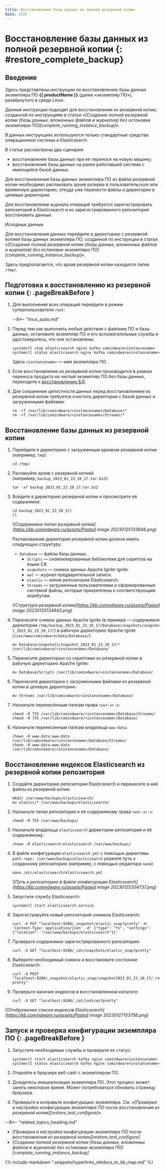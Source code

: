 ```yaml
---
title: Восстановление базы данных из полной резервной копии
kbId: 2335
---
```


# Восстановление базы данных из полной резервной копии {: #restore_complete_backup}

## Введение

Здесь представлены инструкции по восстановлению базы данных экземпляра ПО **{{ productName }}** (далее «экземпляр ПО»), развёрнутого в среде Linux.

Данные инструкции подходят для восстановления из резервной копии, созданной по инструкциям в статье *«[Создание полной резервной копии (базы данных, вложенных файлов и журналов) без остановки экземпляра ПО][complete_running_instance_backup]»*.

В данных инструкциях используются только стандартные средства операционной системы и Elasticsearch.

В статье рассмотрены два сценария:

- восстановление базы данных при её переносе на новую машину;
- восстановление базы данных на ранее работавшей системе c имеющейся базой данных.

Для восстановления базы данных экземпляра ПО из файла резервной копии необходимо распаковать архив резерва в пользовательскую или временную директорию, откуда уже перенести файлы и директории в целевые директории.

Для восстановления журнала операций требуется зарегистрировать репозиторий в Elasticsearch и из зарегистрированного репозитория восстановить данные.

Исходные данные

Для восстановления данных перейдите в директорию с резервной копией базы данных экземпляра ПО, созданной по инструкции в статье *«[Создание полной резервной копии (базы данных, вложенных файлов и журналов) без остановки экземпляра ПО][complete_running_instance_backup]»*.

Здесь предполагается, что архив резервной копии находится папке `/tmp/`.

## Подготовка к восстановлению из резервной копии {: .pageBreakBefore }

1. Для выполнения всех операций перейдите в режим суперпользователя `root`:

    --8<-- "linux_sudo.md"

2. Перед тем как выполнять любые действия с файлами ПО и базы данных, остановите экземпляр ПО и его вспомогательные службы и удостоверьтесь, что они остановлены:

    ```
    systemctl stop elasticsearch nginx kafka comindware<instancename>
    systemctl status elasticsearch nginx kafka comindware<instancename>
    ```

    Здесь `<instancename>` — имя экземпляра ПО.

3. Если восстановление из резервной копии производится в рамках переноса продукта на чистый экземпляр ПО без базы данных, переходите к [восстановлению БД](#восстановление-базы-данных-из-резервной-копии).
4. Для сохранения целостности данных перед восстановлением из резервной копии требуется очистить директории c базой данных и загруженными файлами:

    ```
    rm -rf /var/lib/comindware/<instancename>/Database/*
    rm -rf /var/lib/comindware/<instancename>/Streams/*
    ```

## Восстановление базы данных из резервной копии

1. Перейдите в директорию с загруженным архивом резервной копии (например, `tmp`):

    ```
    cd /tmp/
    ```

2. Распакуйте архив с резервной копией (например, `backup_2023_01_23_10_17.tar.bz2`):

    ```
    tar -xf backup_2023_01_23_10_17.tar.bz2
    ```

3. Войдите в директорию резервной копии и просмотрите её содержимое:

    ```
    cd backup_2023_01_23_10_17/
    ll
    ```

    _![Содержимое папки резервной копии](https://kb.comindware.ru/assets/Pasted image 20230125133846.png)_

    Распакованная директория резервной копии должна иметь следующую структуру:

    - `Database` — файлы базы данных.
        - `Scripts` — скомпилированные библиотеки для скриптов на языке C#.
        - `snapshots` — снимок данных Apache Ignite Ignite.
        - `wal` — журнал предварительной записи.
        - `elastic` — копия репозитория Elasticsearch.
        - `Streams` — загруженные пользователями и сформированные системой файлы, которые прикреплены к соответствующим атрибутам.

    _![Структура резервной копии](https://kb.comindware.ru/assets/Pasted image 20230125134843.png)_

4. Перенесите снимок данных Apache Ignite (в примере — содержимое директории `/tmp/backup_2023_01_23_10_17/Database/snapshots/snapshot_2023_01_23_10_17/`) в рабочую директорию Apache Ignite (`/var/www/comindware/data/Database/`):

    ```
    mv Database/snapshots/snapshot_2023_01_23_10_17/* /var/lib/comindware/<instancename>/Database/
    ```

5. Перенесите директорию со скриптами из резервной копии в рабочую директорию Apache Ignite:

    ```
    mv Database/Scripts /var/lib/comindware/<instancename>/Database/
    ```

6. Перенесите директорию с загруженными файлами из резервной копии в целевую директорию:

    ```
    mv Streams /var/lib/comindware/<instancename>/Database/
    ```

7. Назначьте перенесённым папкам права `rwxr-xr-x`:

    ```
    chmod -R 755 /var/lib/comindware/<instancename>/Database/Streams/
    chmod -R 755 /var/lib/comindware/<instancename>/Database/
    ```

8. Назначьте перенесенным папкам владельца `www-data`:

    ```
    chown -R www-data:www-data /var/lib/comindware/<instancename>/Database/Streams/
    chown -R www-data:www-data /var/lib/comindware/<instancename>/Database/
    ```

## Восстановление индексов Elasticsearch из резервной копии репозитория

1. Создайте директорию репозитория Elasticsearch и перенесите в неё файлы из резервной копии:

    ```
    mkdir /var/www/backups/elasticsearch/
    mv elastic/* /var/www/backups/elasticsearch/
    ```

2. Назначьте папке репозитория и её содержимому права `rwxr-xr-x`:

    ```
    chmod -R 755 /var/www/backups/
    ```

3. Назначьте владельца `elasticsearch` директории репозитория и её содержимому:

    ```
    chown -R elasticsearch:elasticsearch /var/www/backups/
    ```

4. В файле конфигурации `elasticsearch.yml` с помощью директивы `path.repo: /var/www/backups/elasticsearch` укажите путь к созданному репозиторию (например, с помощью редактора `nano`):

    ```
    nano /etc/elasticsearch/elasticsearch.yml
    ```

    _![Путь к репозиторию в файле конфигурации Elasticsearch](https://kb.comindware.ru/assets/Pasted image 20230125204737.png)_

5. Запустите службу Elasticsearch:

    ```
    systemctl start elasticsearch.service
    ```

6. Зарегистрируйте новый репозиторий снимков Elasticsearch:

    ```
    curl -X PUT "localhost:9200/_snapshot/elastic_snap?pretty" -H 'Content-Type: application/json' -d' {"type": "fs", "settings": {"location": "/var/www/backups/elasticsearch"}}'
    ```

7. Проверьте содержимое зарегистрированного репозитория:

    ```
    curl -X GET "localhost:9200/_cat/snapshots/elastic_snap?pretty"
    ```

8. Выберите необходимый снимок и восстановите состояние Elasticsearch:

    ```
    curl -X POST "localhost:9200/_snapshot/elastic_snap/snapshot2023_01_23_10_17/_restore?pretty"
    ```

9. Проверьте наличие индексов в восстановленном каталоге:

    ```
    curl -X GET "localhost:9200/_cat/indices?pretty"
    ```

_![Отображение списка индексов Elasticsearch](https://kb.comindware.ru/assets/Pasted image 20230127153756.png)_

## Запуск и проверка конфигурации экземпляра ПО {: .pageBreakBefore }

1. Запустите необходимые службы и проверьте их статус:

    ```
    systemctl start elasticsearch kafka nginx comindware<instancename>
    systemctl status elasticsearch kafka nginx comindware<instancename>
    ```

2. Откройте в браузере веб-сайт с экземпляром ПО.
3. Дождитесь инициализации экземпляра ПО. Этот процесс может занять некоторое время. Может потребоваться обновить страницу браузера.
4. Проверьте и исправьте конфигурацию экземпляра. См. *«[Проверка и настройка конфигурации экземпляра ПО после восстановления из резервной копии][restore_test_configure]».*

<div class="relatedTopics" markdown="block">

--8<-- "related_topics_heading.md"

- _[Проверка и настройка конфигурации экземпляра ПО после восстановления из резервной копии][restore_test_configure]_
- _[Создание полной резервной копии (базы данных, вложенных файлов и журналов) без остановки экземпляра ПО][complete_running_instance_backup]_

</div>

{% include-markdown ".snippets/hyperlinks_mkdocs_to_kb_map.md" %}
